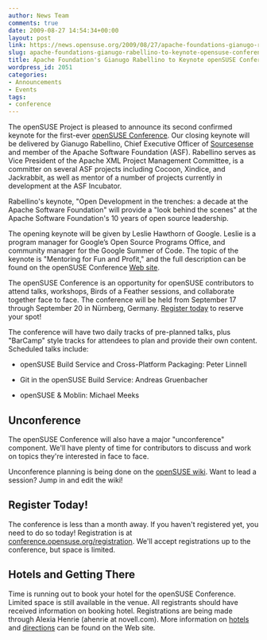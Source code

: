 ```yaml
---
author: News Team
comments: true
date: 2009-08-27 14:54:34+00:00
layout: post
link: https://news.opensuse.org/2009/08/27/apache-foundations-gianugo-rabellino-to-keynote-opensuse-conference/
slug: apache-foundations-gianugo-rabellino-to-keynote-opensuse-conference
title: Apache Foundation's Gianugo Rabellino to Keynote openSUSE Conference
wordpress_id: 2051
categories:
- Announcements
- Events
tags:
- conference
---
```


The openSUSE Project is pleased to announce its second confirmed keynote for the first-ever [openSUSE Conference](//conference.opensuse.org/). Our closing keynote will be delivered by Gianugo Rabellino, Chief Executive Officer of [Sourcesense](//www.sourcesense.com/en/home) and member of the Apache Software Foundation (ASF). Rabellino serves as Vice President of the Apache XML Project Management Committee, is a committer on several ASF projects including Cocoon, Xindice, and Jackrabbit, as well as mentor of a number of projects currently in development at the ASF Incubator.

Rabellino's keynote, "Open Development in the trenches: a decade at the Apache Software Foundation" will provide a "look behind the scenes" at the Apache Software Foundation's 10 years of open source leadership.

The opening keynote will be given by Leslie Hawthorn of Google. Leslie is a program manager for Google’s Open Source Programs Office, and community manager for the Google Summer of Code. The topic of the keynote is "Mentoring for Fun and Profit," and the full description can be found on the openSUSE Conference [Web site](//conference.opensuse.org/).

The openSUSE Conference is an opportunity for openSUSE contributors to attend talks, workshops, Birds of a Feather sessions, and collaborate together face to face. The conference will be held from September 17 through September 20 in Nürnberg, Germany. [Register today](//conference.opensuse.org/registration/) to reserve your spot!

The conference will have two daily tracks of pre-planned talks, plus "BarCamp" style tracks for attendees to plan and provide their own content. Scheduled talks include:



	
  * openSUSE Build Service and Cross-Platform Packaging: Peter Linnell

	
  * Git in the openSUSE Build Service: Andreas Gruenbacher

	
  * openSUSE & Moblin: Michael Meeks




## Unconference


The openSUSE Conference will also have a major "unconference" component. We'll have plenty of time for contributors to discuss and work on topics they're interested in face to face.

Unconference planning is being done on the [openSUSE wiki](//en.opensuse.org/OpenSUSE_Conf_2009_Unconference). Want to lead a session? Jump in and edit the wiki!


## Register Today!


The conference is less than a month away. If you haven't registered yet, you need to do so today! Registration is at [conference.opensuse.org/registration](//conference.opensuse.org/registration/). We'll accept registrations up to the conference, but space is limited.


## Hotels and Getting There


Time is running out to book your hotel for the openSUSE Conference. Limited space is still available in the venue. All registrants should have received information on booking hotel. Registrations are being made through Alexia Henrie (ahenrie at novell.com). More information on [hotels](//conference.opensuse.org/where-to-stay/) and [directions](//conference.opensuse.org/getting-there/) can be found on the Web site.
